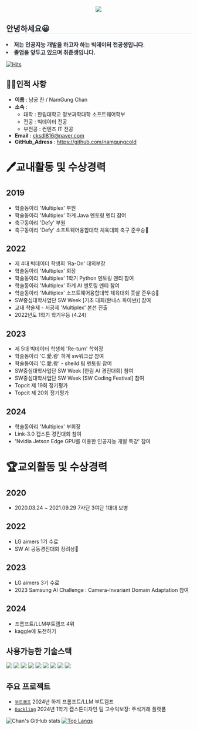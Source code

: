 <div align= "center">
    <img src="https://capsule-render.vercel.app/api?type=waving&color=c582c9&height=180&text=Hello!!👋👋%20%20I`m%20Chan&animation=&fontColor=ffffff&fontSize=60" />
    </div>
    <div style="text-align: left;">
    <h2 style="border-bottom: 1px solid #d8dee4; color: #282d33;"> 안녕하세요😀 </h2>  
    <div style="font-weight: 700; font-size: 15px; text-align: left; color: #282d33;"> <li> 저는 인공지능 개발을 하고자 하는 빅데이터 전공생입니다.</li><li> 졸업을 앞두고 있으며 취준생입니다. </div> 
    </div>
    
[![Hits](https://hits.seeyoufarm.com/api/count/incr/badge.svg?url=https%3A%2F%2Fgithub.com%2Fnamgungcold&count_bg=%23BA55BC&title_bg=%23555555&icon=&icon_color=%23E7E7E7&title=view&edge_flat=false)](https://hits.seeyoufarm.com)   
## 🧑‍🎓인적&nbsp;사항
- **이름** : 남궁 찬 / NamGung Chan <br>
- **소속** : <br>
  - 대학 : 한림대학교 정보과학대학 소프트웨어학부<br>
  - 전공 : 빅데이터 전공 <br>
  - 부전공 : 컨텐츠 IT 전공 <br>
- **Email** : cksdl816@naver.com
- **GitHub_Adress** : https://github.com/namgungcold


# 🖊교내활동 및 수상경력
## 2019
- 학술동아리 'Multiplex' 부원
- 학술동아리 'Multiplex' 하계 Java 멘토링 멘티 참여
- 축구동아리 'Defy' 부원
- 축구동아리 'Defy' 소프트웨어융합대학 체육대회 축구 준우승🥈
   
## 2022
- 제 4대 빅데이터 학생회 'Ra-On' 대외부장
- 학술동아리 'Multiplex' 회장
- 학술동아리 'Multiplex' 1학기 Python 멘토링 멘티 참여
- 학술동아리 'Multiplex' 하계 AI 멘토링 멘티 참여
- 학술동아리 'Multiplex' 소프트웨어융합대학 체육대회 풋살 준우승🥈
- SW중심대학사업단 SW Week [기초 대회(완내스 파이썬)] 참여
- 교내 학술제 - 서공제 'Multiplex' 본선 진출
- 2022년도 1학기 학기우등 (4.24)

## 2023
- 제 5대 빅데이터 학생회 'Re-turn' 학회장
- 학술동아리 'C.愛.랑' 하계 sw워크샵 참여
- 학술동아리 'C.愛.랑' - sheild 팀 멘토링 참여
- SW중심대학사업단 SW Week [한림 AI 경진대회] 참여
- SW중심대학사업단 SW Week [SW Coding Festival] 참여
- Topcit 제 19회 정기평가
- Topcit 제 20회 정기평가

## 2024
- 학술동아리 'Multiplex' 부회장
- Link-3.0 캡스톤 경진대회 참여
- 'Nvidia Jetson Edge GPU를 이용한 인공지능 개발 특강' 참여

# 🏆교외활동 및 수상경력
## 2020
- 2020.03.24 ~ 2021.09.29 7사단 3여단 1대대 보병

## 2022
- LG aimers 1기 수료
- SW AI 공동경진대회 장려상🥉

## 2023
- LG aimers 3기 수료
- 2023 Samsung AI Challenge : Camera-Invariant Domain Adaptation 참여

## 2024
- 프롬프트/LLM부트캠프 4위
- kaggle에 도전하기

## 사용가능한 기술스택
<p>
<img src="https://img.shields.io/badge/C-A8B9CC?logo=C&logoColor=white"/>
<img src="https://img.shields.io/badge/C++-00599C?logo=cplusplus&logoColor=white"/>
<img src="https://img.shields.io/badge/JAVA-007396?logo=java&logoColor=white"/>
<img src="https://img.shields.io/badge/Python-3776AB?logo=python&logoColor=white"/>
<img src="https://img.shields.io/badge/JavaScript-F7DF1E?logo=javascript&logoColor=white"/>
<img src="https://img.shields.io/badge/Unity-000000?logo=unity&logoColor=white"/>
<img src="https://img.shields.io/badge/Anaconda-44A833?logo=anaconda&logoColor=white"/>
<img src="https://img.shields.io/badge/Jupyter-F37626?logo=jupyter&logoColor=white"/>
<img src="https://img.shields.io/badge/PyTorch-EE4C2C?logo=pytorch&logoColor=white"/>
</p>

## 주요 프로젝트
- [`부트캠프`](https://github.com/namgungcold/LLM-Bootcamp-project_4) 2024년 하계 프롬프트/LLM 부트캠프 
- [`Duckling`](https://github.com/high-profit-guaranteed) 2024년 1학기 캡스톤디자인 팀 고수익보장: 주식거래 플랫폼

![Chan's GitHub stats](https://github-readme-stats.vercel.app/api?username=namgungcold&show_icons=true&theme=transparent)
[![Top Langs](https://github-readme-stats.vercel.app/api/top-langs/?username=namgungcold&langs_count=10&layout=compact&theme=dark)](https://github.com/jogilsang/jogilsang)﻿
